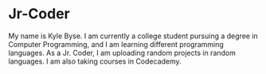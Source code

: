 # Jr-Coder
My name is Kyle Byse. I am currently a college student pursuing a degree in Computer Programming, and I am learning different programming languages. As a Jr. Coder, I am uploading random projects in random languages. I am also taking courses in Codecademy.
